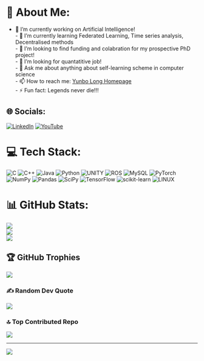 # 💫 About Me:
- 🔭 I’m currently working on Artificial Intelligence!<br>- 🌱 I’m currently learning Federated Learning, Time series analysis, Decentralised methods<br>- 👯 I’m looking to find funding and colabration for my prospective PhD project!<br>- 🤔 I’m looking for quantatitive job!<br>- 💬 Ask me about anything about self-learning scheme in computer science <br>- 📫 How to reach me: [Yunbo Long Homepage](https://yunbo-max.github.io/)<br>- ⚡ Fun fact: Legends never die!!!


## 🌐 Socials:
[![LinkedIn](https://img.shields.io/badge/LinkedIn-%230077B5.svg?logo=linkedin&logoColor=white)](https://linkedin.com/in/yunbo-long-ab192a1b7) [![YouTube](https://img.shields.io/badge/YouTube-%23FF0000.svg?logo=YouTube&logoColor=white)](https://youtube.com/@@baldwinlong5277) 

# 💻 Tech Stack:
![C](https://img.shields.io/badge/c-%2300599C.svg?style=for-the-badge&logo=c&logoColor=white) ![C++](https://img.shields.io/badge/c++-%2300599C.svg?style=for-the-badge&logo=c%2B%2B&logoColor=white) ![Java](https://img.shields.io/badge/java-%23ED8B00.svg?style=for-the-badge&logo=java&logoColor=white) ![Python](https://img.shields.io/badge/python-3670A0?style=for-the-badge&logo=python&logoColor=ffdd54) ![UNITY](https://img.shields.io/badge/Unity-%2320232a.svg?style=for-the-badge&logo=unity&logoColor=white) ![ROS](https://img.shields.io/badge/ros-%230A0FF9.svg?style=for-the-badge&logo=ros&logoColor=white) ![MySQL](https://img.shields.io/badge/mysql-%2300f.svg?style=for-the-badge&logo=mysql&logoColor=white) ![PyTorch](https://img.shields.io/badge/PyTorch-%23EE4C2C.svg?style=for-the-badge&logo=PyTorch&logoColor=white) ![NumPy](https://img.shields.io/badge/numpy-%23013243.svg?style=for-the-badge&logo=numpy&logoColor=white) ![Pandas](https://img.shields.io/badge/pandas-%23150458.svg?style=for-the-badge&logo=pandas&logoColor=white) ![SciPy](https://img.shields.io/badge/SciPy-%230C55A5.svg?style=for-the-badge&logo=scipy&logoColor=%white) ![TensorFlow](https://img.shields.io/badge/TensorFlow-%23FF6F00.svg?style=for-the-badge&logo=TensorFlow&logoColor=white) ![scikit-learn](https://img.shields.io/badge/scikit--learn-%23F7931E.svg?style=for-the-badge&logo=scikit-learn&logoColor=white) ![LINUX](https://img.shields.io/badge/Linux-FCC624?style=for-the-badge&logo=linux&logoColor=black)
# 📊 GitHub Stats:
![](https://github-readme-stats.vercel.app/api?username=Yunbo-max&theme=city_light&hide_border=false&include_all_commits=true&count_private=true)<br/>
![](https://github-readme-streak-stats.herokuapp.com/?user=Yunbo-max&theme=city_light&hide_border=false)<br/>
![](https://github-readme-stats.vercel.app/api/top-langs/?username=Yunbo-max&theme=city_light&hide_border=false&include_all_commits=true&count_private=true&layout=compact)

## 🏆 GitHub Trophies
![](https://github-profile-trophy.vercel.app/?username=Yunbo-max&theme=algolia&no-frame=true&no-bg=true&margin-w=4)

### ✍️ Random Dev Quote
![](https://quotes-github-readme.vercel.app/api?type=horizontal&theme=light)

### 🔝 Top Contributed Repo
![](https://github-contributor-stats.vercel.app/api?username=Yunbo-max&limit=5&theme=chalk&combine_all_yearly_contributions=true)

---
[![](https://visitcount.itsvg.in/api?id=Yunbo-max&icon=0&color=1)](https://visitcount.itsvg.in)

<!-- Proudly created with GPRM ( https://gprm.itsvg.in ) -->
